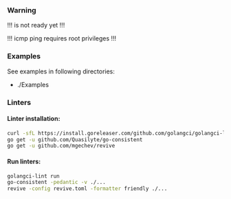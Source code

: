 ### Warning

!!! is not ready yet !!!

!!! icmp ping requires root privileges !!!

### Examples
See examples in following directories:
 - ./Examples

### Linters
#### Linter installation:
```sh
curl -sfL https://install.goreleaser.com/github.com/golangci/golangci-lint.sh | sh -s -- -b $GOPATH/bin v1.15.0
go get -u github.com/Quasilyte/go-consistent
go get -u github.com/mgechev/revive
```

#### Run linters:
```sh
golangci-lint run
go-consistent -pedantic -v ./...
revive -config revive.toml -formatter friendly ./...
```